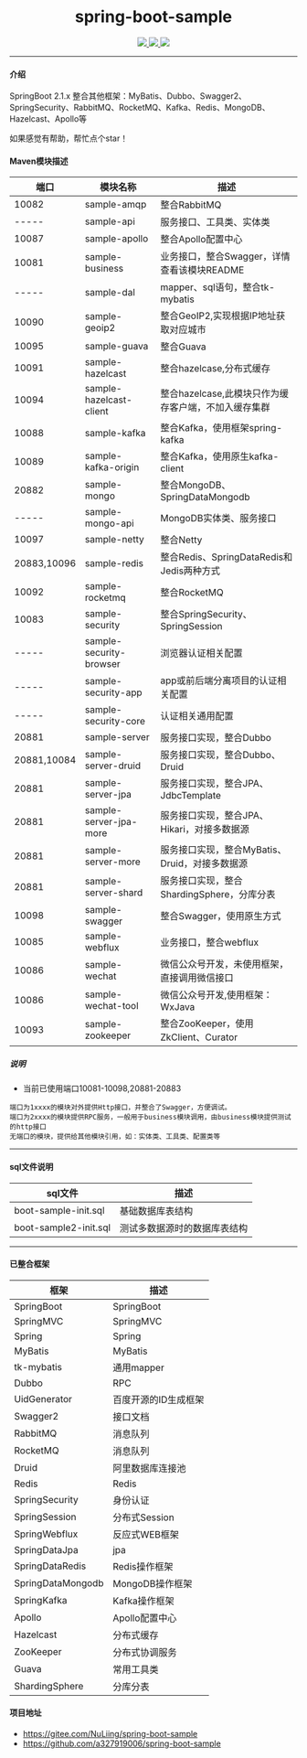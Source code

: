 <p align="center">
    <h1 align="center">spring-boot-sample</h1>
</p>

<p align="center">
    <a target="_blank" href="https://www.apache.org/licenses/LICENSE-2.0.html">
        <img src="https://img.shields.io/badge/License-Apache%202.0-blue.svg" ></img>
    </a>
    <a target="_blank" href="https://www.oracle.com/technetwork/java/javase/downloads/index.html">
        <img src="https://img.shields.io/badge/JDK-1.8+-green.svg" ></img>
    </a>
    <a target="_blank" href="https://www.oracle.com/technetwork/java/javase/downloads/index.html">
        <img src="https://img.shields.io/badge/SpringBoot-2.1+-red.svg" ></img>
    </a>
</p>

------------

#### 介绍
SpringBoot 2.1.x 整合其他框架：MyBatis、Dubbo、Swagger2、SpringSecurity、RabbitMQ、RocketMQ、Kafka、Redis、MongoDB、Hazelcast、Apollo等

如果感觉有帮助，帮忙点个star！

#### Maven模块描述

| 端口 | 模块名称 | 描述 |
| --- | --- | --- |
| 10082         | sample-amqp               | 整合RabbitMQ |
| -----         | sample-api                | 服务接口、工具类、实体类 |
| 10087         | sample-apollo             | 整合Apollo配置中心 |
| 10081         | sample-business           | 业务接口，整合Swagger，详情查看该模块README |
| -----         | sample-dal                | mapper、sql语句，整合tk-mybatis |
| 10090         | sample-geoip2             | 整合GeoIP2,实现根据IP地址获取对应城市 |
| 10095         | sample-guava              | 整合Guava |
| 10091         | sample-hazelcast          | 整合hazelcase,分布式缓存 |
| 10094         | sample-hazelcast-client   | 整合hazelcase,此模块只作为缓存客户端，不加入缓存集群 |
| 10088         | sample-kafka              | 整合Kafka，使用框架spring-kafka |
| 10089         | sample-kafka-origin       | 整合Kafka，使用原生kafka-client |
| 20882         | sample-mongo              | 整合MongoDB、SpringDataMongodb |
| -----         | sample-mongo-api          | MongoDB实体类、服务接口 |
| 10097         | sample-netty              | 整合Netty |
| 20883,10096   | sample-redis              | 整合Redis、SpringDataRedis和Jedis两种方式 |
| 10092         | sample-rocketmq           | 整合RocketMQ |
| 10083         | sample-security           | 整合SpringSecurity、SpringSession |
| -----         | sample-security-browser   | 浏览器认证相关配置 |
| -----         | sample-security-app       | app或前后端分离项目的认证相关配置 |
| -----         | sample-security-core      | 认证相关通用配置 |
| 20881         | sample-server             | 服务接口实现，整合Dubbo |
| 20881,10084   | sample-server-druid       | 服务接口实现，整合Dubbo、Druid |
| 20881         | sample-server-jpa         | 服务接口实现，整合JPA、JdbcTemplate |
| 20881         | sample-server-jpa-more    | 服务接口实现，整合JPA、Hikari，对接多数据源 |
| 20881         | sample-server-more        | 服务接口实现，整合MyBatis、Druid，对接多数据源 |
| 20881         | sample-server-shard       | 服务接口实现，整合ShardingSphere，分库分表 |
| 10098         | sample-swagger            | 整合Swagger，使用原生方式 |
| 10085         | sample-webflux            | 业务接口，整合webflux |
| 10086         | sample-wechat             | 微信公众号开发，未使用框架，直接调用微信接口 |
| 10086         | sample-wechat-tool        | 微信公众号开发,使用框架：WxJava |
| 10093         | sample-zookeeper          | 整合ZooKeeper，使用ZkClient、Curator |

##### 说明
- 当前已使用端口10081-10098,20881-20883
```
端口为1xxxx的模块对外提供Http接口，并整合了Swagger，方便调试。
端口为2xxxx的模块提供RPC服务，一般用于business模块调用，由business模块提供测试的http接口
无端口的模块，提供给其他模块引用，如：实体类、工具类、配置类等
```

------------

#### sql文件说明
| sql文件 | 描述 |
| --- | --- |
| boot-sample-init.sql | 基础数据库表结构 |
| boot-sample2-init.sql| 测试多数据源时的数据库表结构 |

------------

#### 已整合框架
| 框架 | 描述 |
| --- | --- |
| SpringBoot | SpringBoot |
| SpringMVC| SpringMVC |
| Spring | Spring |
| MyBatis | MyBatis |
| tk-mybatis | 通用mapper |
| Dubbo | RPC |
| UidGenerator | 百度开源的ID生成框架 |
| Swagger2 | 接口文档 |
| RabbitMQ | 消息队列 |
| RocketMQ | 消息队列 |
| Druid | 阿里数据库连接池 |
| Redis | Redis |
| SpringSecurity | 身份认证 |
| SpringSession | 分布式Session |
| SpringWebflux | 反应式WEB框架 |
| SpringDataJpa | jpa |
| SpringDataRedis | Redis操作框架 |
| SpringDataMongodb | MongoDB操作框架 |
| SpringKafka | Kafka操作框架 |
| Apollo | Apollo配置中心 |
| Hazelcast | 分布式缓存 |
| ZooKeeper | 分布式协调服务 |
| Guava | 常用工具类 |
| ShardingSphere | 分库分表 |

#### 项目地址
- https://gitee.com/NuLiing/spring-boot-sample
- https://github.com/a327919006/spring-boot-sample

